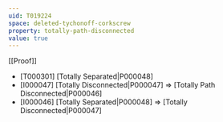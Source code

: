 ```yaml
---
uid: T019224
space: deleted-tychonoff-corkscrew
property: totally-path-disconnected
value: true
---
```

[[Proof]]

* [T000301] [Totally Separated|P000048]
* [I000047] [Totally Disconnected|P000047] => [Totally Path Disconnected|P000046]
* [I000046] [Totally Separated|P000048] => [Totally Disconnected|P000047]


